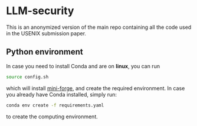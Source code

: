 # LLM-security

This is an anonymized version of the main repo containing all the code used in the USENIX submission paper.

## Python environment

In case you need to install Conda and are on **linux**, you can run

```sh
source config.sh
```

which will install [mini-forge](https://github.com/conda-forge/miniforge), and create the required environment. In case you already have Conda installed, simply run:

```sh
conda env create -f requirements.yaml
```

to create the computing environment.